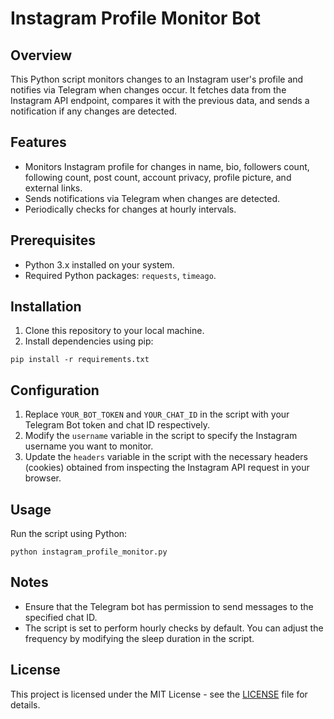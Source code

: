 <body>
  <h1>Instagram Profile Monitor Bot</h1>
  <h2>Overview</h2>
  <p>This Python script monitors changes to an Instagram user's profile and notifies via Telegram when changes occur. It fetches data from the Instagram API endpoint, compares it with the previous data, and sends a notification if any changes are detected.</p>
  <h2>Features</h2>
  <ul>
    <li>Monitors Instagram profile for changes in name, bio, followers count, following count, post count, account privacy, profile picture, and external links.</li>
    <li>Sends notifications via Telegram when changes are detected.</li>
    <li>Periodically checks for changes at hourly intervals.</li>
  </ul>
  <h2>Prerequisites</h2>
  <ul>
    <li>Python 3.x installed on your system.</li>
    <li>Required Python packages: <code>requests</code>, <code>timeago</code>.</li>
  </ul>
  <h2>Installation</h2>
  <ol>
    <li>Clone this repository to your local machine.</li>
    <li>Install dependencies using pip:</li>
  </ol>
  <pre><code>pip install -r requirements.txt</code></pre>
  <h2>Configuration</h2>
  <ol>
    <li>Replace <code>YOUR_BOT_TOKEN</code> and <code>YOUR_CHAT_ID</code> in the script with your Telegram Bot token and chat ID respectively.</li>
    <li>Modify the <code>username</code> variable in the script to specify the Instagram username you want to monitor.</li>
    <li>Update the <code>headers</code> variable in the script with the necessary headers (cookies) obtained from inspecting the Instagram API request in your browser.</li>
  </ol>
  <h2>Usage</h2>
  <p>Run the script using Python:</p>
  <pre><code>python instagram_profile_monitor.py</code></pre>
  <h2>Notes</h2>
  <ul>
    <li>Ensure that the Telegram bot has permission to send messages to the specified chat ID.</li>
    <li>The script is set to perform hourly checks by default. You can adjust the frequency by modifying the sleep duration in the script.</li>
  </ul>
  <h2>License</h2>
  <p>This project is licensed under the MIT License - see the <a href="LICENSE">LICENSE</a> file for details.</p>
</body>
</html>
